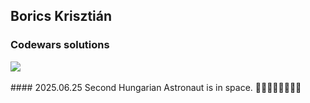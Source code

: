 ## Borics Krisztián

### Codewars solutions
<a href="https://www.codewars.com/users/boricsk/stats">
<img src=https://www.codewars.com/users/boricsk/badges/large height="" width=""></a><br><br>
#### 2025.06.25 Second Hungarian Astronaut is in space. 🚀🚀🚀🚀🚀🚀🚀🚀
